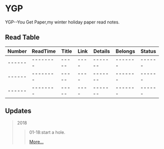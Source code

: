 # YGP
YGP--You Get Paper,my winter holiday paper read notes.

## Read Table

| Number | ReadTime | Title | Link | Details | Belongs | Status |
| ------ | -------- | ----- | ---- | ------- | ------- | ------ |
| ------ | -------- | ----- | ---- | ------- | ------- | ------ |
| ------ | -------- | ----- | ---- | ------- | ------- | ------ |
| ------ | -------- | ----- | ---- | ------- | ------- | ------ |


## Updates

>2018
>>01-18:start a hole.<br>
>>
>>
>>
>>
>>
>>
>>
>> [More...](https://github.com/i0Ek3/YGP/blob/master/updates.md)
